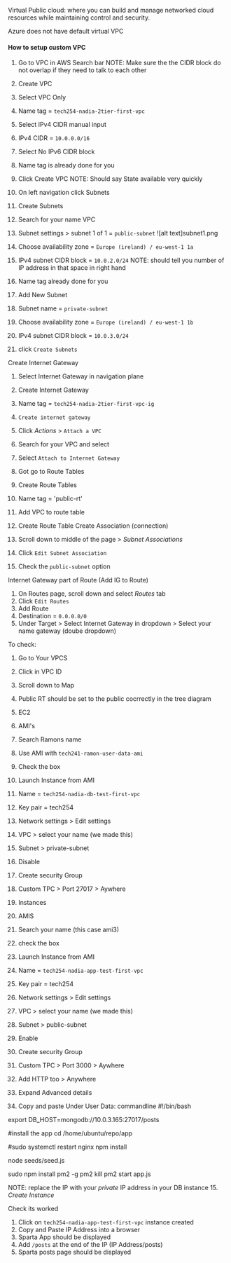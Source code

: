 Virtual Public cloud: where you can build and manage networked cloud resources while maintaining control and security.

Azure does not have default virtual VPC

#### How to setup custom VPC

1. Go to VPC in AWS Search bar
NOTE: Make sure the the CIDR block do not overlap if they need to talk to each other 

2. Create VPC
3. Select VPC Only
4. Name tag = `tech254-nadia-2tier-first-vpc`
5. Select IPv4 CIDR manual input
5. IPv4 CIDR = `10.0.0.0/16`
6. Select No IPv6 CIDR block
7. Name tag is already done for you 
8. Click Create VPC
NOTE: Should say State available very quickly
9. On left navigation click Subnets
10. Create Subnets
11. Search for your name VPC 
12. Subnet settings > subnet 1 of 1 = `public-subnet`
![alt text]subnet1.png 

13. Choose availability zone = `Europe (ireland) / eu-west-1 1a`
14. IPv4 subnet CIDR block = `10.0.2.0/24`
NOTE: should tell you number of IP address in that space in right hand
15. Name tag already done for you 
16. Add New Subnet
17. Subnet name = `private-subnet`
18. Choose availability zone = `Europe (ireland) / eu-west-1 1b`
19. IPv4 subnet CIDR block = `10.0.3.0/24`
20. click `Create Subnets`

Create Internet Gateway
1. Select Internet Gateway in navigation plane
2. Create Internet Gateway 
3. Name tag = `tech254-nadia-2tier-first-vpc-ig`
4. `Create internet gateway `
5. Click *Actions* > `Attach a VPC`
6. Search for your VPC and select
7. Select `Attach to Internet Gateway`

1. Got go to Route Tables
2. Create Route Tables
3. Name tag = 'public-rt'
4. Add VPC to route table
5. Create Route Table
Create Association (connection)
5. Scroll down to middle of the page > *Subnet Associations*
6. Click `Edit Subnet Association`
7. Check the `public-subnet` option

Internet Gateway part of Route (Add IG to Route)
1. On Routes page, scroll down and select *Routes* tab
2. Click `Edit Routes` 
3. Add Route
4. Destination = `0.0.0.0/0`
5. Under Target > Select Internet Gateway in dropdown > Select your name gateway (doube dropdown) 

To check:
1. Go to Your VPCS
2. Click in VPC ID
3. Scroll down to Map
4. Public RT should be set to the public cocrrectly in the tree diagram 

1. EC2
2. AMI's
3. Search Ramons name
5. Use AMI with `tech241-ramon-user-data-ami`
6. Check the box
3. Launch Instance from AMI
4. Name = `tech254-nadia-db-test-first-vpc`
5. Key pair = tech254
6. Network settings > Edit settings
7. VPC > select your name (we made this)
8. Subnet > private-subnet
9. Disable
10. Create security Group
11. Custom TPC > Port 27017 > Aywhere


1. Instances
2. AMIS
3. Search your name (this case ami3)
4. check the box 
5. Launch Instance from AMI
4. Name = `tech254-nadia-app-test-first-vpc`
5. Key pair = tech254
6. Network settings > Edit settings 
7. VPC > select your name (we made this)
8. Subnet > public-subnet
9. Enable
10. Create security Group
11. Custom TPC > Port 3000 > Aywhere
12. Add HTTP too > Anywhere
13. Expand Advanced details 
14. Copy and paste Under User Data:
commandline
#!/bin/bash

export DB_HOST=mongodb://10.0.3.165:27017/posts

#install the app 
cd /home/ubuntu/repo/app

#sudo systemctl restart nginx
npm install

node seeds/seed.js

sudo npm install pm2 -g
pm2 kill
pm2 start app.js

NOTE: replace the IP with your *private* IP address in your DB instance
15. *Create Instance*

Check its worked
1. Click on `tech254-nadia-app-test-first-vpc` instance created
2. Copy and Paste IP Address into a browser
3. Sparta App should be displayed
4. Add `/posts` at the end of the IP (IP Address/posts) 
5. Sparta posts page should be displayed